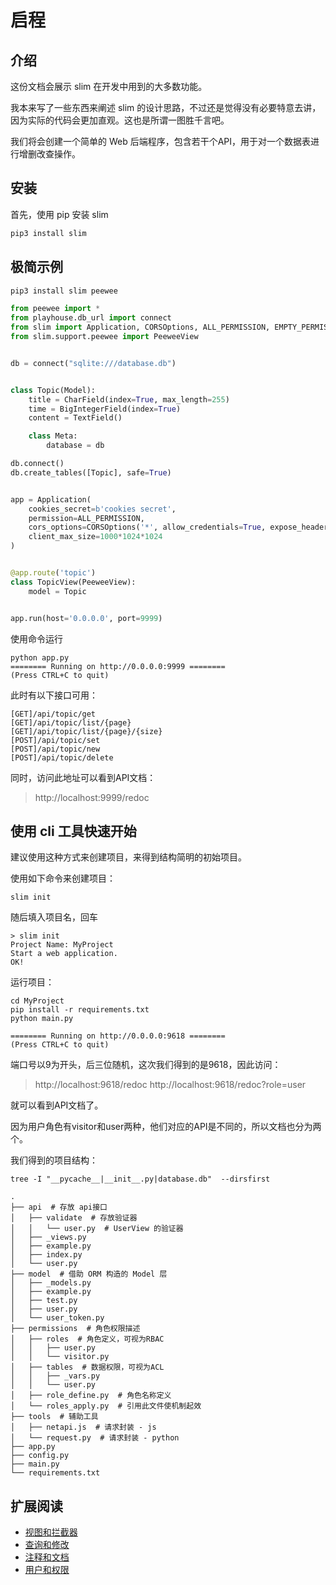 # 启程

## 介绍

这份文档会展示 slim 在开发中用到的大多数功能。

我本来写了一些东西来阐述 slim 的设计思路，不过还是觉得没有必要特意去讲，因为实际的代码会更加直观。这也是所谓一图胜千言吧。

我们将会创建一个简单的 Web 后端程序，包含若干个API，用于对一个数据表进行增删改查操作。


## 安装

首先，使用 pip 安装 slim

```bash
pip3 install slim
```

## 极简示例

```bash
pip3 install slim peewee
```


```python
from peewee import *
from playhouse.db_url import connect
from slim import Application, CORSOptions, ALL_PERMISSION, EMPTY_PERMISSION
from slim.support.peewee import PeeweeView


db = connect("sqlite:///database.db")


class Topic(Model):
    title = CharField(index=True, max_length=255)
    time = BigIntegerField(index=True)
    content = TextField()

    class Meta:
        database = db

db.connect()
db.create_tables([Topic], safe=True)


app = Application(
    cookies_secret=b'cookies secret',
    permission=ALL_PERMISSION,
    cors_options=CORSOptions('*', allow_credentials=True, expose_headers="*", allow_headers="*"),
    client_max_size=1000*1024*1024
)


@app.route('topic')
class TopicView(PeeweeView):
    model = Topic


app.run(host='0.0.0.0', port=9999)
```

使用命令运行

```shell script
python app.py
======== Running on http://0.0.0.0:9999 ========
(Press CTRL+C to quit)
```

此时有以下接口可用：

```
[GET]/api/topic/get
[GET]/api/topic/list/{page}
[GET]/api/topic/list/{page}/{size}
[POST]/api/topic/set
[POST]/api/topic/new
[POST]/api/topic/delete
```

同时，访问此地址可以看到API文档：
> http://localhost:9999/redoc


## 使用 cli 工具快速开始

建议使用这种方式来创建项目，来得到结构简明的初始项目。

使用如下命令来创建项目：

```shell script
slim init
```

随后填入项目名，回车

```shell script
> slim init
Project Name: MyProject
Start a web application.
OK!
```

运行项目：

```shell script
cd MyProject
pip install -r requirements.txt
python main.py

======== Running on http://0.0.0.0:9618 ========
(Press CTRL+C to quit)
```

端口号以9为开头，后三位随机，这次我们得到的是9618，因此访问：

> http://localhost:9618/redoc
> http://localhost:9618/redoc?role=user

就可以看到API文档了。

因为用户角色有visitor和user两种，他们对应的API是不同的，所以文档也分为两个。


我们得到的项目结构：

```
tree -I "__pycache__|__init__.py|database.db"  --dirsfirst

.
├── api  # 存放 api接口
│   ├── validate  # 存放验证器
│   │   └── user.py  # UserView 的验证器
│   ├── _views.py
│   ├── example.py
│   ├── index.py
│   └── user.py
├── model  # 借助 ORM 构造的 Model 层
│   ├── _models.py
│   ├── example.py
│   ├── test.py
│   ├── user.py
│   └── user_token.py
├── permissions  # 角色权限描述
│   ├── roles  # 角色定义，可视为RBAC
│   │   ├── user.py
│   │   └── visitor.py
│   ├── tables  # 数据权限，可视为ACL
│   │   ├── _vars.py
│   │   └── user.py
│   ├── role_define.py  # 角色名称定义
│   └── roles_apply.py  # 引用此文件使机制起效
├── tools  # 辅助工具
│   ├── netapi.js  # 请求封装 - js
│   └── request.py  # 请求封装 - python
├── app.py
├── config.py
├── main.py
└── requirements.txt
```

## 扩展阅读

- [视图和拦截器](quickstart/view_and_interceptors.md)
- [查询和修改](quickstart/query_and_modify.md)
- [注释和文档](quickstart/comment_and_doc.md)
- [用户和权限](quickstart/user_and_permission.md)
